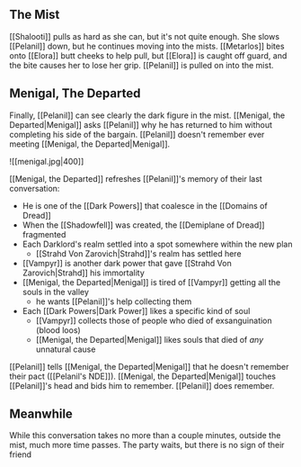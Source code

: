 ## The Mist
[[Shalooti]] pulls as hard as she can, but it's not quite enough. She slows [[Pelanil]] down, but he continues moving into the mists. [[Metarlos]] bites onto [[Elora]] butt cheeks to help pull, but [[Elora]] is caught off guard, and the bite causes her to lose her grip. [[Pelanil]] is pulled on into the mist.

## Menigal, The Departed
Finally, [[Pelanil]] can see clearly the dark figure in the mist. [[Menigal, the Departed|Menigal]] asks [[Pelanil]] why he has returned to him without completing his side of the bargain. [[Pelanil]] doesn't remember ever meeting [[Menigal, the Departed|Menigal]].

![[menigal.jpg|400]]

[[Menigal, the Departed]] refreshes [[Pelanil]]'s memory of their last conversation:
- He is one of the [[Dark Powers]] that coalesce in the [[Domains of Dread]]
- When the [[Shadowfell]] was created, the [[Demiplane of Dread]] fragmented
- Each Darklord's realm settled into a spot somewhere within the new plan
	- [[Strahd Von Zarovich|Strahd]]'s realm has settled here
- [[Vampyr]] is another dark power that gave [[Strahd Von Zarovich|Strahd]] his immortality
- [[Menigal, the Departed|Menigal]] is tired of [[Vampyr]] getting all the souls in the valley
	- he wants [[Pelanil]]'s help collecting them
- Each [[Dark Powers|Dark Power]] likes a specific kind of soul
	- [[Vampyr]] collects those of people who died of exsanguination (blood loos)
	- [[Menigal, the Departed|Menigal]] likes souls that died of _any_ unnatural cause

[[Pelanil]] tells [[Menigal, the Departed|Menigal]] that he doesn't remember their pact ([[Pelanil's NDE]]). [[Menigal, the Departed|Menigal]] touches [[Pelanil]]'s head and bids him to remember. [[Pelanil]] does remember.

## Meanwhile
While this conversation takes no more than a couple minutes, outside the mist, much more time passes. The party waits, but there is no sign of their friend